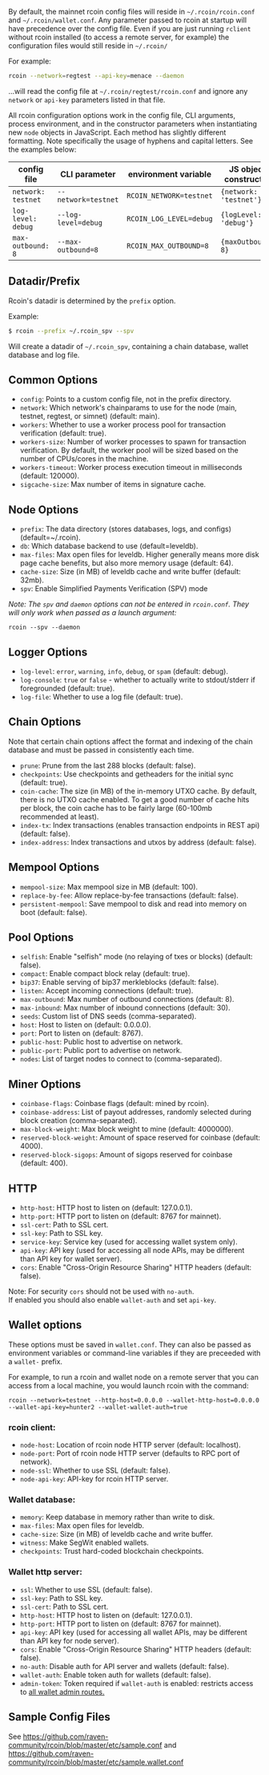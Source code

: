 
By default, the mainnet rcoin config files will reside in `~/.rcoin/rcoin.conf` and `~/.rcoin/wallet.conf`.
Any parameter passed to rcoin at startup will have precedence over the config file.
Even if you are just running `rclient` without rcoin installed (to access a remote server, for example)
the configuration files would still reside in `~/.rcoin/`

For example:

``` bash
rcoin --network=regtest --api-key=menace --daemon
```

...will read the config file at `~/.rcoin/regtest/rcoin.conf`
and ignore any `network` or `api-key` parameters listed in that file.

All rcoin configuration options work in the config file, CLI arguments, 
process environment, and in the constructor parameters when instantiating new `node` objects in JavaScript.
Each method has slightly different formatting. Note specifically the usage of hyphens and capital letters.
See the examples below:

| config file | CLI parameter | environment variable | JS object constructor |
|---|---|---|---|
| `network: testnet` | `--network=testnet` | `RCOIN_NETWORK=testnet` | `{network: 'testnet'}` |
| `log-level: debug` | `--log-level=debug` | `RCOIN_LOG_LEVEL=debug` | `{logLevel: 'debug'}` |
| `max-outbound: 8` | `--max-outbound=8` | `RCOIN_MAX_OUTBOUND=8` | `{maxOutbound: 8}`|


## Datadir/Prefix

Rcoin's datadir is determined by the `prefix` option.

Example:

``` bash
$ rcoin --prefix ~/.rcoin_spv --spv
```

Will create a datadir of `~/.rcoin_spv`, containing a chain database, wallet database and log file.

## Common Options

- `config`: Points to a custom config file, not in the prefix directory.
- `network`: Which network's chainparams to use for the node (main, testnet, regtest, or simnet) (default: main).
- `workers`: Whether to use a worker process pool for transaction verification (default: true).
- `workers-size`: Number of worker processes to spawn for transaction verification. By default, the worker pool will be sized based on the number of CPUs/cores in the machine.
- `workers-timeout`: Worker process execution timeout in milliseconds (default: 120000).
- `sigcache-size`: Max number of items in signature cache.

## Node Options

- `prefix`: The data directory (stores databases, logs, and configs) (default=~/.rcoin).
- `db`: Which database backend to use (default=leveldb).
- `max-files`: Max open files for leveldb. Higher generally means more disk page cache benefits, but also more memory usage (default: 64).
- `cache-size`: Size (in MB) of leveldb cache and write buffer (default: 32mb).
- `spv`: Enable Simplified Payments Verification (SPV) mode

*Note: The `spv` and `daemon` options can not be entered in `rcoin.conf`. They will only work when passed as a launch argument:*
```
rcoin --spv --daemon
```

## Logger Options

- `log-level`: `error`, `warning`, `info`, `debug`, or `spam` (default: debug).
- `log-console`: `true` or `false` - whether to actually write to stdout/stderr
  if foregrounded (default: true).
- `log-file`: Whether to use a log file (default: true).

## Chain Options

Note that certain chain options affect the format and indexing of the chain database and must be passed in consistently each time.

- `prune`: Prune from the last 288 blocks (default: false).
- `checkpoints`: Use checkpoints and getheaders for the initial sync (default: true).
- `coin-cache`: The size (in MB) of the in-memory UTXO cache. By default, there is no UTXO cache enabled. To get a good number of cache hits per block, the coin cache has to be fairly large (60-100mb recommended at least).
- `index-tx`: Index transactions (enables transaction endpoints in REST api) (default: false).
- `index-address`: Index transactions and utxos by address (default: false).

## Mempool Options

- `mempool-size`: Max mempool size in MB (default: 100).
- `replace-by-fee`: Allow replace-by-fee transactions (default: false).
- `persistent-mempool`: Save mempool to disk and read into memory on boot (default: false).

## Pool Options

- `selfish`: Enable "selfish" mode (no relaying of txes or blocks) (default: false).
- `compact`: Enable compact block relay (default: true).
- `bip37`: Enable serving of bip37 merkleblocks (default: false).
- `listen`: Accept incoming connections (default: true).
- `max-outbound`: Max number of outbound connections (default: 8).
- `max-inbound`: Max number of inbound connections (default: 30).
- `seeds`: Custom list of DNS seeds (comma-separated).
- `host`: Host to listen on (default: 0.0.0.0).
- `port`: Port to listen on (default: 8767).
- `public-host`: Public host to advertise on network.
- `public-port`: Public port to advertise on network.
- `nodes`: List of target nodes to connect to (comma-separated).

## Miner Options

- `coinbase-flags`: Coinbase flags (default: mined by rcoin).
- `coinbase-address`: List of payout addresses, randomly selected during block creation (comma-separated).
- `max-block-weight`: Max block weight to mine (default: 4000000).
- `reserved-block-weight`: Amount of space reserved for coinbase (default: 4000).
- `reserved-block-sigops`: Amount of sigops reserved for coinbase (default: 400).

## HTTP

- `http-host`: HTTP host to listen on (default: 127.0.0.1).
- `http-port`: HTTP port to listen on (default: 8767 for mainnet).
- `ssl-cert`: Path to SSL cert.
- `ssl-key`: Path to SSL key.
- `service-key`: Service key (used for accessing wallet system only).
- `api-key`: API key (used for accessing all node APIs, may be different than API key for wallet server).
- `cors`: Enable "Cross-Origin Resource Sharing" HTTP headers (default: false).

Note: For security `cors` should not be used with `no-auth`.\
If enabled you should also enable `wallet-auth` and set `api-key`.

## Wallet options

These options must be saved in `wallet.conf`. They can also be passed as environment variables or command-line variables 
if they are preceeded with a `wallet-` prefix.

For example, to run a rcoin and wallet node on a remote server that you can access from a local machine, you would launch rcoin with the command:

`rcoin --network=testnet --http-host=0.0.0.0 --wallet-http-host=0.0.0.0 --wallet-api-key=hunter2 --wallet-wallet-auth=true`

### rcoin client:

- `node-host`: Location of rcoin node HTTP server (default: localhost).
- `node-port`: Port of rcoin node HTTP server (defaults to RPC port of network).
- `node-ssl`: Whether to use SSL (default: false).
- `node-api-key`: API-key for rcoin HTTP server.

### Wallet database:

- `memory`: Keep database in memory rather than write to disk.
- `max-files`: Max open files for leveldb.
- `cache-size`: Size (in MB) of leveldb cache and write buffer.
- `witness`: Make SegWit enabled wallets.
- `checkpoints`: Trust hard-coded blockchain checkpoints.

### Wallet http server:

- `ssl`: Whether to use SSL (default: false).
- `ssl-key`: Path to SSL key.
- `ssl-cert`: Path to SSL cert.
- `http-host`: HTTP host to listen on (default: 127.0.0.1).
- `http-port`: HTTP port to listen on (default: 8767 for mainnet).
- `api-key`: API key (used for accessing all wallet APIs, may be different than API key for node server).
- `cors`: Enable "Cross-Origin Resource Sharing" HTTP headers (default: false).
- `no-auth`: Disable auth for API server and wallets (default: false).
- `wallet-auth`: Enable token auth for wallets (default: false).
- `admin-token`: Token required if `wallet-auth` is enabled: restricts access to [all wallet admin routes.](http://rcoin.ravencoin.online/api-docs/#wallet-admin-commands)


## Sample Config Files

See https://github.com/raven-community/rcoin/blob/master/etc/sample.conf
and https://github.com/raven-community/rcoin/blob/master/etc/sample.wallet.conf
